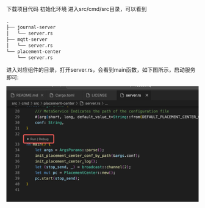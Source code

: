 下载项目代码
初始化环境
进入src/cmd/src目录，可以看到
```
.
├── journal-server
│   └── server.rs
├── mqtt-server
│   └── server.rs
└── placement-center
    └── server.rs
```

进入对应组件的目录，打开server.rs，会看到main函数，如下图所示，启动服务即可:

![image](../../images/doc-image8.png)